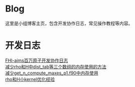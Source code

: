 # Blog
这里是小组博客主页，包含开发协作日志，常见操作教程等内容。



# 开发日志

[FHI-aims百万原子开发协作日志](https://quantumict.github.io/QuantumICT/blog/fhi-aims_million_atoms_dev)  
[减少rho和H中dist_tab等三个数组的内存使用的方法](https://quantumict.github.io/QuantumICT/blog/reduce_the_memory_usage_of_dist_tab)  
[减少get_n_compute_maxes_p1.f90中内存使用](https://quantumict.github.io/QuantumICT/blog/reduce_get_n_compute_maxes_p1.f90_memory)  
[rho和H小kernel优化经验](https://quantumict.github.io/QuantumICT/blog/small_kernel_of_rho_and_H)
